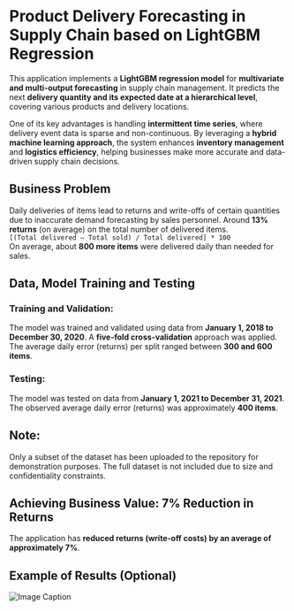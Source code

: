 # Product Delivery Forecasting in Supply Chain based on LightGBM Regression

This application implements a **LightGBM regression model** for **multivariate and multi-output forecasting** in supply chain management. It predicts the next **delivery quantity and its expected date at a hierarchical level**, covering various products and delivery locations.

One of its key advantages is handling **intermittent time series**, where delivery event data is sparse and non-continuous. By leveraging a **hybrid machine learning approach**, the system enhances **inventory management** and **logistics efficiency**, helping businesses make more accurate and data-driven supply chain decisions.

## Business Problem

Daily deliveries of items lead to returns and write-offs of certain quantities due to inaccurate demand forecasting by sales personnel. Around **13% returns** (on average) on the total number of delivered items.  
`[(Total delivered – Total sold) / Total delivered] * 100`  
On average, about **800 more items** were delivered daily than needed for sales.

## Data, Model Training and Testing

### Training and Validation:  
The model was trained and validated using data from **January 1, 2018 to December 30, 2020**. A **five-fold cross-validation** approach was applied. The average daily error (returns) per split ranged between **300 and 600 items**.

### Testing:  
The model was tested on data from **January 1, 2021 to December 31, 2021**. The observed average daily error (returns) was approximately **400 items**.

## Note:  
Only a subset of the dataset has been uploaded to the repository for demonstration purposes. The full dataset is not included due to size and confidentiality constraints.

## Achieving Business Value: 7% Reduction in Returns  
The application has **reduced returns (write-off costs) by an average of approximately 7%**.

## Example of Results (Optional)

![Image Caption](path_to_image.png)  <!-- Slika koja pokazuje rezultate -->

